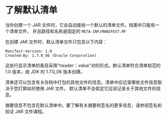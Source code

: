 # 了解默认清单

当你创建一个 JAR 文件时，它会自动接收一个默认的清单文件。档案中只能有一个清单文件，
并且路径和名称是固定的 `META-INF/MANIFEST.MF`

在创建 JAR 文件时，默认清单文件只包含以下内容：

```
Manifest-Version: 1.0
Created-By: 1.7.0_06 (Oracle Corporation)
```

这些行显示清单的条目采用“header：value”对的形式。默认清单符合清单规范的 1.0 版本，由 JDK 的 1.7.0_06 版本创建。

清单还可以包含有关存档中打包的其他文件的信息。清单中应记录哪些文件信息取决于您打算如何使用 JAR 文件。
默认清单不会假定它应该记录关于其他文件的信息。

摘要信息不包含在默认清单中。要了解有关摘要和签名的更多信息，请参阅签名和验证 JAR 文件课程。
